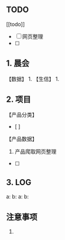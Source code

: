 ## TODO
[[todo]]
- [ ] 网页整理
- [ ] 

## 1. 晨会
【数据】
1. 
【生信】
1. 

## 2. 项目
【产品分类】
- [ ] 

【产品数据】
1. 产品爬取网页整理
- [ ] 



## 3. LOG
a:
b:
a:
b:



## 注意事项
1. 








